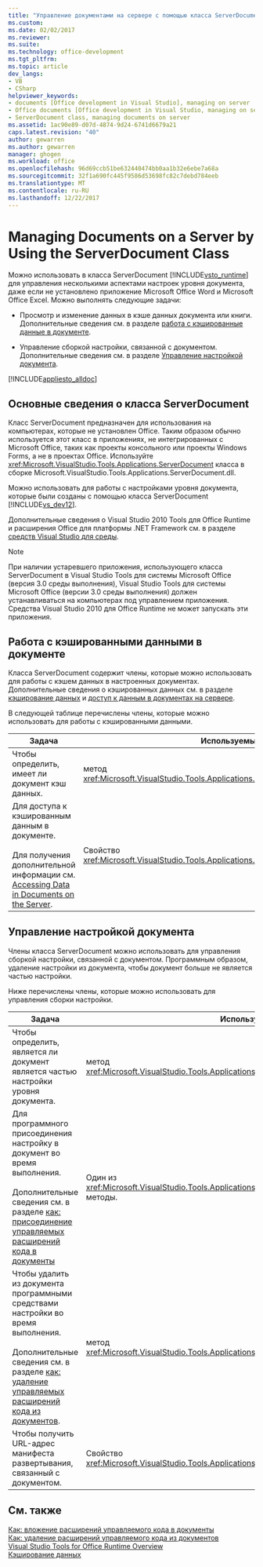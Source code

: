 ```yaml
---
title: "Управление документами на сервере с помощью класса ServerDocument | Документы Microsoft"
ms.custom: 
ms.date: 02/02/2017
ms.reviewer: 
ms.suite: 
ms.technology: office-development
ms.tgt_pltfrm: 
ms.topic: article
dev_langs:
- VB
- CSharp
helpviewer_keywords:
- documents [Office development in Visual Studio], managing on server
- Office documents [Office development in Visual Studio, managing on server
- ServerDocument class, managing documents on server
ms.assetid: 1ac90e89-d07d-4874-9d24-6741d6679a21
caps.latest.revision: "40"
author: gewarren
ms.author: gewarren
manager: ghogen
ms.workload: office
ms.openlocfilehash: 96d69ccb51be632440474bb0aa1b32e6ebe7a68a
ms.sourcegitcommit: 32f1a690fc445f9586d53698fc82c7debd784eeb
ms.translationtype: MT
ms.contentlocale: ru-RU
ms.lasthandoff: 12/22/2017
---
```

# <a name="managing-documents-on-a-server-by-using-the-serverdocument-class"></a>Managing Documents on a Server by Using the ServerDocument Class
  Можно использовать в класса ServerDocument [!INCLUDE[vsto_runtime](../vsto/includes/vsto-runtime-md.md)] для управления несколькими аспектами настроек уровня документа, даже если не установлено приложение Microsoft Office Word и Microsoft Office Excel. Можно выполнять следующие задачи:  
  
-   Просмотр и изменение данных в кэше данных документа или книги. Дополнительные сведения см. в разделе [работа с кэшированные данные в документе](#CachedData).  
  
-   Управление сборкой настройки, связанной с документом. Дополнительные сведения см. в разделе [Управление настройкой документа](#CustomizationInfo).  
  
 [!INCLUDE[appliesto_alldoc](../vsto/includes/appliesto-alldoc-md.md)]  
  
## <a name="understanding-the-serverdocument-class"></a>Основные сведения о класса ServerDocument  
 Класс ServerDocument предназначен для использования на компьютерах, которые не установлен Office. Таким образом обычно используется этот класс в приложениях, не интегрированных с Microsoft Office, таких как проекты консольного или проекты Windows Forms, а не в проектах Office. Используйте <xref:Microsoft.VisualStudio.Tools.Applications.ServerDocument> класса в сборке Microsoft.VisualStudio.Tools.Applications.ServerDocument.dll.  
  
 Можно использовать для работы с настройками уровня документа, которые были созданы с помощью класса ServerDocument [!INCLUDE[vs_dev12](../vsto/includes/vs-dev12-md.md)].  
  
 Дополнительные сведения о Visual Studio 2010 Tools для Office Runtime и расширения Office для платформы .NET Framework см. в разделе [средств Visual Studio для среды](../vsto/visual-studio-tools-for-office-runtime-overview.md).  
  
> [!NOTE]  
>  При наличии устаревшего приложения, использующего класса ServerDocument в Visual Studio Tools для системы Microsoft Office (версия 3.0 среды выполнения), Visual Studio Tools для системы Microsoft Office (версии 3.0 среды выполнения) должен устанавливаться на компьютерах под управлением приложения. Средства Visual Studio 2010 для Office Runtime не может запускать эти приложения.  
  
##  <a name="CachedData"></a>Работа с кэшированными данными в документе  
 Класса ServerDocument содержит члены, которые можно использовать для работы с кэшем данных в настроенных документах. Дополнительные сведения о кэшированных данных см. в разделе [кэширование данных](../vsto/caching-data.md) и [доступ к данным в документах на сервере](../vsto/accessing-data-in-documents-on-the-server.md).  
  
 В следующей таблице перечислены члены, которые можно использовать для работы с кэшированными данными.  
  
|Задача|Используемый член|  
|----------|-------------------|  
|Чтобы определить, имеет ли документ кэш данных.|метод <xref:Microsoft.VisualStudio.Tools.Applications.ServerDocument.IsCacheEnabled%2A>;|  
|Для доступа к кэшированным данным в документе.<br /><br /> Для получения дополнительной информации см. [Accessing Data in Documents on the Server](../vsto/accessing-data-in-documents-on-the-server.md).|Свойство <xref:Microsoft.VisualStudio.Tools.Applications.ServerDocument.CachedData%2A>.|  
  
##  <a name="CustomizationInfo"></a>Управление настройкой документа  
 Члены класса ServerDocument можно использовать для управления сборкой настройки, связанной с документом. Программным образом, удаление настройки из документа, чтобы документ больше не является частью настройки.  
  
 Ниже перечислены члены, которые можно использовать для управления сборки настройки.  
  
|Задача|Используемый член|  
|----------|-------------------|  
|Чтобы определить, является ли документ является частью настройки уровня документа.|метод <xref:Microsoft.VisualStudio.Tools.Applications.ServerDocument.GetCustomizationVersion%2A>;|  
|Для программного присоединения настройку в документ во время выполнения.<br /><br /> Дополнительные сведения см. в разделе [как: присоединение управляемых расширений кода в документы](../vsto/how-to-attach-managed-code-extensions-to-documents.md)|Один из <xref:Microsoft.VisualStudio.Tools.Applications.ServerDocument.AddCustomization%2A> методы.|  
|Чтобы удалить из документа программными средствами настройки во время выполнения.<br /><br /> Дополнительные сведения см. в разделе [как: удаление управляемых расширений кода из документов](../vsto/how-to-remove-managed-code-extensions-from-documents.md).|метод <xref:Microsoft.VisualStudio.Tools.Applications.ServerDocument.RemoveCustomization%2A>;|  
|Чтобы получить URL-адрес манифеста развертывания, связанный с документом.|Свойство <xref:Microsoft.VisualStudio.Tools.Applications.ServerDocument.DeploymentManifestUrl%2A>.|  
  
## <a name="see-also"></a>См. также  
 [Как: вложение расширений управляемого кода в документы](../vsto/how-to-attach-managed-code-extensions-to-documents.md)   
 [Как: удаление расширений управляемого кода из документов](../vsto/how-to-remove-managed-code-extensions-from-documents.md)   
 [Visual Studio Tools for Office Runtime Overview](../vsto/visual-studio-tools-for-office-runtime-overview.md)   
 [Кэширование данных](../vsto/caching-data.md)  
  